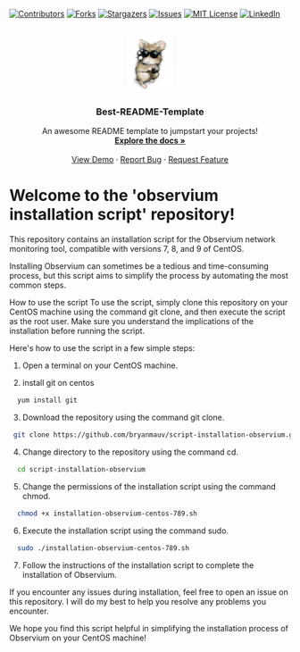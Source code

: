 <a name="readme-top"></a>

[![Contributors][contributors-shield]][contributors-url]
[![Forks][forks-shield]][forks-url]
[![Stargazers][stars-shield]][stars-url]
[![Issues][issues-shield]][issues-url]
[![MIT License][license-shield]][license-url]
[![LinkedIn][linkedin-shield]][linkedin-url]



<!-- PROJECT LOGO -->
<br />
<div align="center">
  <a href="https://github.com/bryanmauv/script-installation-observium">
    <img src="logo.png" alt="Logo" width="80" height="100">
  </a>

  <h3 align="center">Best-README-Template</h3>

  <p align="center">
    An awesome README template to jumpstart your projects!
    <br />
    <a href="https://github.com/bryanmauv/script-installation-observium"><strong>Explore the docs »</strong></a>
    <br />
    <br />
    <a href="https://github.com/bryanmauv/script-installation-observium">View Demo</a>
    ·
    <a href="https://github.com/bryanmauv/script-installation-observium/issues">Report Bug</a>
    ·
    <a href="https://github.com/bryanmauv/script-installation-observium/issues">Request Feature</a>
  </p>
</div>


# Welcome to the 'observium installation script' repository!

This repository contains an installation script for the Observium network monitoring tool, compatible with versions 7, 8, and 9 of CentOS.

Installing Observium can sometimes be a tedious and time-consuming process, but this script aims to simplify the process by automating the most common steps.

How to use the script
To use the script, simply clone this repository on your CentOS machine using the command git clone, and then execute the script as the root user. Make sure you understand the implications of the installation before running the script.

Here's how to use the script in a few simple steps:

1) Open a terminal on your CentOS machine.

2) install git on centos
```sh
  yum install git
```
  
3) Download the repository using the command git clone.
 ```sh
  git clone https://github.com/bryanmauv/script-installation-observium.git
 ```

4) Change directory to the repository using the command cd.
```sh
  cd script-installation-observium
```

5) Change the permissions of the installation script using the command chmod.
```sh
  chmod +x installation-observium-centos-789.sh
```

6) Execute the installation script using the command sudo.
```sh
  sudo ./installation-observium-centos-789.sh
```

7) Follow the instructions of the installation script to complete the installation of Observium.

If you encounter any issues during installation, feel free to open an issue on this repository. I will do my best to help you resolve any problems you encounter.

We hope you find this script helpful in simplifying the installation process of Observium on your CentOS machine!


<!-- MARKDOWN LINKS & IMAGES -->
<!-- https://www.markdownguide.org/basic-syntax/#reference-style-links -->
[contributors-shield]: https://img.shields.io/github/contributors/bryanmauv/script-installation-observium.svg?style=for-the-badge
[contributors-url]: https://github.com/bryanmauv/script-installation-observium/graphs/contributors
[forks-shield]: https://img.shields.io/github/forks/bryanmauv/script-installation-observium.svg?style=for-the-badge
[forks-url]: https://github.com/bryanmauv/script-installation-observium/network/members
[stars-shield]: https://img.shields.io/github/stars/bryanmauv/script-installation-observium.svg?style=for-the-badge
[stars-url]: https://github.com/bryanmauv/script-installation-observium/stargazers
[issues-shield]: https://img.shields.io/github/issues/bryanmauv/script-installation-observium.svg?style=for-the-badge
[issues-url]: https://github.com/bryanmauv/script-installation-observium/issues
[license-shield]: https://img.shields.io/github/license/bryanmauv/script-installation-observium.svg?style=for-the-badge
[license-url]: https://github.com/bryanmauv/script-installation-observium/blob/master/LICENSE.txt
[linkedin-shield]: https://img.shields.io/badge/-LinkedIn-black.svg?style=for-the-badge&logo=linkedin&colorB=555
[linkedin-url]: https://linkedin.com/in/bryan-mauvoisin-8899b9213


